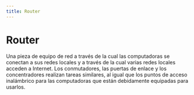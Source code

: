 ```yaml
---
title: Router
---
```

# Router 

Una pieza de equipo de red a través de la cual las computadoras se conectan a sus redes locales y a través de la cual varias redes locales acceden a Internet. Los conmutadores, las puertas de enlace y los concentradores realizan tareas similares, al igual que los puntos de acceso inalámbrico para las computadoras que están debidamente equipadas para usarlos.
